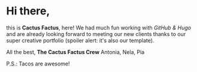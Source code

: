 # Hi there,
this is **Cactus Factus**, here!
We had much fun working with *GitHub & Hugo* and are already looking forward to meeting our new clients thanks to our super creative portfolio (spoiler alert: it's also our template).

All the best,
**The Cactus Factus Crew**
Antonia, Nela, Pia

P.S.: Tacos are awesome!

